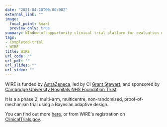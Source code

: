 ```yaml
---
date: "2021-04-10T00:00:00Z"
external_link: ""
image:
  focal_point: Smart
  preview_only: true
summary: WIndow-of-opportunity clinical trial platform for evaluation of novel treatment strategies in REnal cell cancer
tags:
- Completed-trial
- WIRE
title: WIRE
url_code: ""
url_pdf: ""
url_slides: ""
url_video: ""
---
```


WIRE is funded by [AstraZeneca](https://www.astrazeneca.co.uk/), led by CI [Grant Stewart](https://surgery.medschl.cam.ac.uk/staff/stewart/), and sponsored by [Cambridge University Hospitals NHS Foundation Trust](https://www.cuh.nhs.uk/).

It is a a phase 2, multi-arm, multicentre, non-randomised, proof-of-mechanism trial using a Bayesian adaptive design.

You can find out more [here](https://cctu.org.uk/portfolio/cancer/trials-in-setup/wire), or from WIRE's registration on [ClinicalTrials.gov](https://clinicaltrials.gov/ct2/show/NCT03741426).

